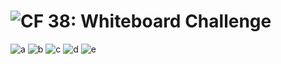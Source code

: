 ![CF](https://camo.githubusercontent.com/70edab54bba80edb7493cad3135e9606781cbb6b/687474703a2f2f692e696d6775722e636f6d2f377635415363382e706e67) 38: Whiteboard Challenge
===

![a](https://gph.is/2aRZQsF)
![b](https://gph.is/2AmePHo)
![c](https://gph.is/2uSqo6b)
![d](https://gph.is/2nDatmO)
![e](http://gph.is/1gJlXhO)
